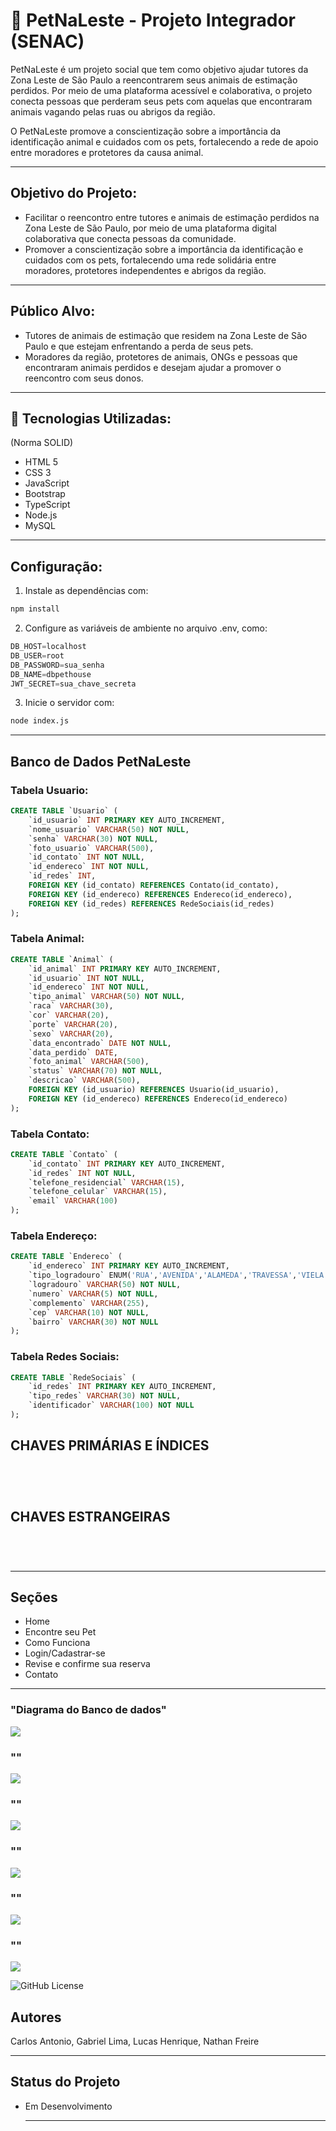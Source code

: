 # 🐶 PetNaLeste - Projeto Integrador (SENAC)
PetNaLeste é um projeto social que tem como objetivo ajudar tutores da Zona Leste de São Paulo a reencontrarem seus animais de estimação perdidos. Por meio de uma plataforma acessível e colaborativa, o projeto conecta pessoas que perderam seus pets com aquelas que encontraram animais vagando pelas ruas ou abrigos da região.

O PetNaLeste promove a conscientização sobre a importância da identificação animal e cuidados com os pets, fortalecendo a rede de apoio entre moradores e protetores da causa animal.

---

## Objetivo do Projeto:

- Facilitar o reencontro entre tutores e animais de estimação perdidos na Zona Leste de São Paulo, por meio de uma plataforma digital colaborativa que conecta pessoas da comunidade.
- Promover a conscientização sobre a importância da identificação e cuidados com os pets, fortalecendo uma rede solidária entre moradores, protetores independentes e abrigos da região.

---

## Público Alvo:

- Tutores de animais de estimação que residem na Zona Leste de São Paulo e que estejam enfrentando a perda de seus pets.
- Moradores da região, protetores de animais, ONGs e pessoas que encontraram animais perdidos e desejam ajudar a promover o reencontro com seus donos.

---

## 🚀 Tecnologias Utilizadas:
(Norma SOLID)
- HTML 5
- CSS 3
- JavaScript
- Bootstrap
- TypeScript
- Node.js
- MySQL

---

## Configuração:

1. Instale as dependências com:

```bash 
npm install
```

2. Configure as variáveis de ambiente no arquivo .env, como:

```sql
DB_HOST=localhost
DB_USER=root
DB_PASSWORD=sua_senha
DB_NAME=dbpethouse
JWT_SECRET=sua_chave_secreta
```

3. Inicie o servidor com:

```bash 
node index.js
```

---

## Banco de Dados PetNaLeste

### Tabela Usuario:

```sql
CREATE TABLE `Usuario` (
    `id_usuario` INT PRIMARY KEY AUTO_INCREMENT,
    `nome_usuario` VARCHAR(50) NOT NULL,
    `senha` VARCHAR(30) NOT NULL,
    `foto_usuario` VARCHAR(500),
    `id_contato` INT NOT NULL,
    `id_endereco` INT NOT NULL,
    `id_redes` INT,
    FOREIGN KEY (id_contato) REFERENCES Contato(id_contato),
    FOREIGN KEY (id_endereco) REFERENCES Endereco(id_endereco),
    FOREIGN KEY (id_redes) REFERENCES RedeSociais(id_redes)
);
```

### Tabela Animal:

```sql
CREATE TABLE `Animal` (
    `id_animal` INT PRIMARY KEY AUTO_INCREMENT,
    `id_usuario` INT NOT NULL,
    `id_endereco` INT NOT NULL,
    `tipo_animal` VARCHAR(50) NOT NULL,
    `raca` VARCHAR(30),
    `cor` VARCHAR(20),
    `porte` VARCHAR(20),
    `sexo` VARCHAR(20),
    `data_encontrado` DATE NOT NULL,
    `data_perdido` DATE,
    `foto_animal` VARCHAR(500),
    `status` VARCHAR(70) NOT NULL,
    `descricao` VARCHAR(500),
    FOREIGN KEY (id_usuario) REFERENCES Usuario(id_usuario),
    FOREIGN KEY (id_endereco) REFERENCES Endereco(id_endereco)
);
```

### Tabela Contato:

```sql
CREATE TABLE `Contato` (
    `id_contato` INT PRIMARY KEY AUTO_INCREMENT,
    `id_redes` INT NOT NULL,
    `telefone_residencial` VARCHAR(15),
    `telefone_celular` VARCHAR(15),
    `email` VARCHAR(100)
);
```

### Tabela Endereço:

```sql
CREATE TABLE `Endereco` (
    `id_endereco` INT PRIMARY KEY AUTO_INCREMENT,
    `tipo_logradouro` ENUM('RUA','AVENIDA','ALAMEDA','TRAVESSA','VIELA','ESTRADA','RODOVIA') NOT NULL,
    `logradouro` VARCHAR(50) NOT NULL,
    `numero` VARCHAR(5) NOT NULL,
    `complemento` VARCHAR(255),
    `cep` VARCHAR(10) NOT NULL,
    `bairro` VARCHAR(30) NOT NULL
);
```

### Tabela Redes Sociais:

```sql 
CREATE TABLE `RedeSociais` (
    `id_redes` INT PRIMARY KEY AUTO_INCREMENT,
    `tipo_redes` VARCHAR(30) NOT NULL,
    `identificador` VARCHAR(100) NOT NULL
);
```

## CHAVES PRIMÁRIAS E ÍNDICES

```bash
```

```bash
```

```bash
```

```bash
```

## CHAVES ESTRANGEIRAS

```bash
```

```bash
```

```bash
```

```bash
```

---

## Seções 

- Home
- Encontre seu Pet
- Como Funciona
- Login/Cadastrar-se
- Revise e confirme sua reserva
- Contato

---

### "Diagrama do Banco de dados"
![](Front-and/img/Diagrama-Banco.png)
### ""
![](src/public/img/.png)
### ""
![](src/public/img/.png)
### ""
![](src/public/img/.png)
### ""
![](src/public/img/.png)
### ""
![](src/public/img/.png)

![GitHub License](https://img.shields.io/github/license/nathanfreire/PetNaLeste)

## Autores
Carlos Antonio,
Gabriel Lima,
Lucas Henrique,
Nathan Freire

---

## Status do Projeto

- Em Desenvolvimento

  ---

